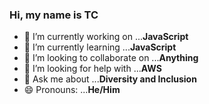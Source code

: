 ### Hi, my name is TC


- 🔭 I’m currently working on ...**JavaScript**
- 🌱 I’m currently learning ...**JavaScript**
- 👯 I’m looking to collaborate on ...**Anything**
- 🤔 I’m looking for help with ...**AWS**
- 💬 Ask me about ...**Diversity and Inclusion**
- 😄 Pronouns: ...**He/Him**
